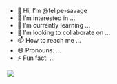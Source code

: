 - 👋 Hi, I’m @felipe-savage
- 👀 I’m interested in ...
- 🌱 I’m currently learning ...
- 💞️ I’m looking to collaborate on ...
- 📫 How to reach me ...
- 😄 Pronouns: ...
- ⚡ Fun fact: ...

![](https://media1.tenor.com/m/DhFhmJBXYjsAAAAd/hollow-knight-meme.gif)
